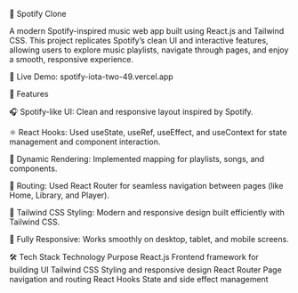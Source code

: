 🎵 Spotify Clone

A modern Spotify-inspired music web app built using React.js and Tailwind CSS.
This project replicates Spotify’s clean UI and interactive features, allowing users to explore music playlists, navigate through pages, and enjoy a smooth, responsive experience.

🔗 Live Demo: spotify-iota-two-49.vercel.app

🚀 Features

🎧 Spotify-like UI: Clean and responsive layout inspired by Spotify.

⚛️ React Hooks: Used useState, useRef, useEffect, and useContext for state management and component interaction.

🔁 Dynamic Rendering: Implemented mapping for playlists, songs, and components.

🧭 Routing: Used React Router for seamless navigation between pages (like Home, Library, and Player).

🎨 Tailwind CSS Styling: Modern and responsive design built efficiently with Tailwind CSS.

📱 Fully Responsive: Works smoothly on desktop, tablet, and mobile screens.

🛠️ Tech Stack
Technology	Purpose
React.js	Frontend framework for building UI
Tailwind CSS	Styling and responsive design
React Router	Page navigation and routing
React Hooks	State and side effect management
